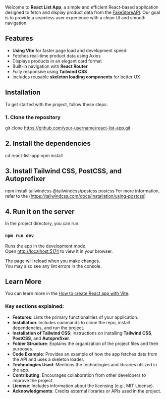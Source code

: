 Welcome to **React List App**, a simple and efficient React-based application designed to fetch and display product data from the [FakeStoreAPI](https://fakestoreapi.com/). Our goal is to provide a seamless user experience with a clean UI and smooth navigation.


## Features
- **Using Vite** for faster page load and development speed
- Fetches real-time product data using Axios
- Displays products in an elegant card format
- Built-in navigation with **React Router**
- Fully responsive using **Tailwind CSS**
- Includes reusable **skeleton loading components** for better UX

## Installation
To get started with the project, follow these steps:

### 1. Clone the repository
git clone https://github.com/your-username/react-list-app.git

## 2. Install the dependencies
cd react-list-app
npm install

## 3. Install Tailwind CSS, PostCSS, and Autoprefixer
npm install tailwindcss @tailwindcss/postcss postcss
For more information, refer to the (https://tailwindcss.com/docs/installation/using-postcss)


## 4. Run it on the server
In the project directory, you can run:

### `npm run dev`

Runs the app in the development mode.\
Open [http://localhost:5174](http://localhost:5174) to view it in your browser.

The page will reload when you make changes.\
You may also see any lint errors in the console.

## Learn More
You can learn more in the [How to create React app with Vite](https://medium.com/@miahossain8888/how-to-create-a-react-app-with-vite-571883b100ef).


### Key sections explained:
- **Features**: Lists the primary functionalities of your application.
- **Installation**: Includes commands to clone the repo, install dependencies, and run the project.
- **Installation of Tailwind CSS**: Instructions on installing **Tailwind CSS**, **PostCSS**, and **Autoprefixer**.
- **Folder Structure**: Explains the organization of the project files and their purposes.
- **Code Example**: Provides an example of how the app fetches data from the API and uses a skeleton loader.
- **Technologies Used**: Mentions the technologies and libraries utilized in the app.
- **Contributing**: Encourages collaboration from other developers to improve the project.
- **License**: Includes information about the licensing (e.g., MIT License).
- **Acknowledgments**: Credits external libraries or APIs used in the project.



